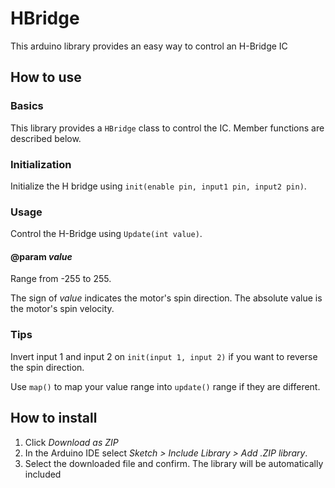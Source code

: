 # HBridge
This arduino library provides an easy way to control an H-Bridge IC

<h2> How to use </h2>

<h3> Basics </h3>
<p>This library provides a <code>HBridge</code> class to control the IC. Member functions are described below.</p>

<h3> Initialization </h3>
<p>Initialize the H bridge using <code>init(enable pin, input1 pin, input2 pin)</code>.</p>
  
<h3> Usage </h3>
<p>
  Control the H-Bridge using <code>Update(int value)</code>.
  
  <h4>@param <em>value</em></h4>
  <p>Range from -255 to 255.</p>
  <p>The sign of <em>value</em> indicates the motor's spin direction. The absolute value is the motor's spin velocity.
</p>
  
<h3> Tips </h3>
<p>Invert input 1 and input 2 on <code>init(input 1, input 2)</code> if you want to reverse the spin direction.<p/>
<p>Use <code>map()</code> to map your value range into <code>update()</code> range if they are different.</p>


<h2> How to install </h2>

<ol>
  <li>Click <em>Download as ZIP</em></li>
  <li>In the Arduino IDE select <em>Sketch > Include Library > Add .ZIP library</em>.</li>
  <li>Select the downloaded file and confirm. The library will be automatically included</li>
</ol>
